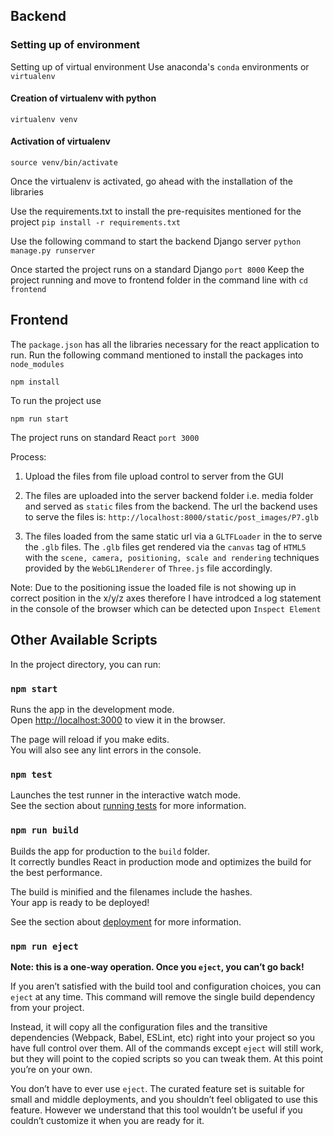 ## Backend

### Setting up of environment

Setting up of virtual environment
Use anaconda's ``conda`` environments or ``virtualenv``

#### Creation of virtualenv with python
``
virtualenv venv
``

#### Activation of virtualenv
``
source venv/bin/activate
``

Once the virtualenv is activated, go ahead with the installation of the libraries


Use the requirements.txt to install the pre-requisites mentioned for the project
``
pip install -r requirements.txt
``

Use the following command to start the backend Django server
``
python manage.py runserver
``

Once started the project runs on a standard Django ``port 8000`` Keep the project running and move to frontend folder in the command line with ``cd frontend``

## Frontend
The ``package.json`` has all the libraries necessary for the react application to run.
Run the following command mentioned to install the packages into ``node_modules``

``npm install``

To run the project use

``npm run start``

The project runs on standard React ``port 3000``


Process:

1) Upload the files from file upload control to server from the GUI

2) The files are uploaded into the server backend folder i.e. media folder and served as ``static`` files from the backend.
The url the backend uses to serve the files is: ``http://localhost:8000/static/post_images/P7.glb``

3) The files loaded from the same static url via a ``GLTFLoader`` in the to serve the ``.glb`` files. The ``.glb`` files get rendered via the ``canvas`` tag of ``HTML5`` with the ``scene, camera, positioning, scale and rendering`` techniques provided by the ``WebGL1Renderer`` of ``Three.js`` file accordingly.

Note:
Due to the positioning issue the loaded file is not showing up in correct position in the x/y/z axes therefore I have introdced a log statement in the console of the browser which can be detected upon ``Inspect Element``






## Other Available Scripts

In the project directory, you can run:

### `npm start`

Runs the app in the development mode.<br>
Open [http://localhost:3000](http://localhost:3000) to view it in the browser.

The page will reload if you make edits.<br>
You will also see any lint errors in the console.

### `npm test`

Launches the test runner in the interactive watch mode.<br>
See the section about [running tests](https://facebook.github.io/create-react-app/docs/running-tests) for more information.

### `npm run build`

Builds the app for production to the `build` folder.<br>
It correctly bundles React in production mode and optimizes the build for the best performance.

The build is minified and the filenames include the hashes.<br>
Your app is ready to be deployed!

See the section about [deployment](https://facebook.github.io/create-react-app/docs/deployment) for more information.

### `npm run eject`

**Note: this is a one-way operation. Once you `eject`, you can’t go back!**

If you aren’t satisfied with the build tool and configuration choices, you can `eject` at any time. This command will remove the single build dependency from your project.

Instead, it will copy all the configuration files and the transitive dependencies (Webpack, Babel, ESLint, etc) right into your project so you have full control over them. All of the commands except `eject` will still work, but they will point to the copied scripts so you can tweak them. At this point you’re on your own.

You don’t have to ever use `eject`. The curated feature set is suitable for small and middle deployments, and you shouldn’t feel obligated to use this feature. However we understand that this tool wouldn’t be useful if you couldn’t customize it when you are ready for it.
